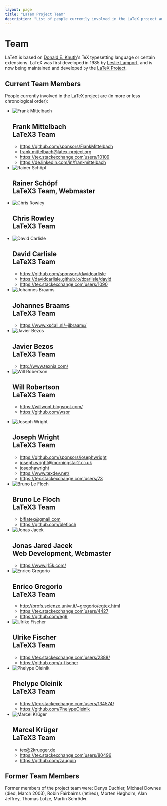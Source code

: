 ```yaml
---
layout: page
title: "LaTeX Project Team"
description: "List of people currently involved in the LaTeX project and a list of people who have been involved in the LaTeX project. The LaTeX team page."
---
```


# Team

LaTeX is based on [Donald E. Knuth](https://en.wikipedia.org/wiki/Donald_Knuth)'s TeX typesetting language or certain extensions. LaTeX was first developed in 1985 by [Leslie Lamport](https://en.wikipedia.org/wiki/Leslie_Lamport), and is now being maintained and developed by the [LaTeX Project]({{site.baseurl}}/latex3/). 

<h2>Current Team Members</h2>

People currently involved in the LaTeX project are (in more or less chronological order): 

<div class="row">
<div class="col cell1of2">
<ul class="team">
  <li id="frank-mittelbach">
    <img src="frank-mittelbach.jpg" alt="Frank Mittelbach">
    <h2>Frank Mittelbach <br><span class="role">LaTeX3 Team</span></h2>
    <ul class="team">
      <li><a href="https://github.com/sponsors/FrankMittelbach"><span class="fa fa-github-square"></span>https://github.com/sponsors/FrankMittelbach</a></li>
      <li><a href="mailto:frank.mittelbach@latex-project.org"><span class="fa fa-envelope-square"></span>frank.mittelbach@latex-project.org</a></li>
      <li><a href="https://tex.stackexchange.com/users/10109/frank-mittelbach"><span class="fa fa-stack-exchange"></span>https://tex.stackexchange.com/users/10109</a></li>
      <li><a href="https://de.linkedin.com/in/frankmittelbach"><span class="fa fa-linkedin-square"></span>https://de.linkedin.com/in/frankmittelbach</a></li>
    </ul>
  </li>
  <li id="rainer-schoepf">
    <img src="rainer-schoepf.jpg" alt="Rainer Schöpf">
    <h2>Rainer Schöpf <br><span class="role">LaTeX3 Team, Webmaster</span></h2>
  </li>
  <li id="chris-rowley">
    <img src="chris-rowley.jpg" alt="Chris Rowley">
    <h2>Chris Rowley <br><span class="role">LaTeX3 Team</span></h2>
  </li>
  <li id="david-carlisle">
    <img src="david-carlisle.jpg" alt="David Carlisle">
    <h2>David Carlisle <br><span class="role">LaTeX3 Team</span></h2>
    <ul class="team">
      <li><a href="https://github.com/sponsors/davidcarlisle"><span class="fa fa-github-square"></span>https://github.com/sponsors/davidcarlisle</a></li>
      <li><a href="https://davidcarlisle.github.io/dcarlisle/david"><span class="fa fa-external-link-square"></span>https://davidcarlisle.github.io/dcarlisle/david</a></li>
      <li><a href="https://tex.stackexchange.com/users/1090/david-carlisle"><span class="fa fa-stack-exchange"></span>https://tex.stackexchange.com/users/1090</a></li>
    </ul>
  </li>
  <li id="johannes-braams">
    <img src="johannes-braams.jpg" alt="Johannes Braams">
    <h2>Johannes Braams <br><span class="role">LaTeX3 Team</span></h2>
    <ul class="team">
      <li><a href="https://www.xs4all.nl/~jlbraams/"><span class="fa fa-external-link-square"></span>https://www.xs4all.nl/~jlbraams/</a></li>
    </ul>
  </li>
  <li id="javier-bezos">
    <img src="javier-bezos.jpg" alt="Javier Bezos">
    <h2>Javier Bezos <br><span class="role">LaTeX3 Team</span></h2>
    <ul class="team">
      <li><a href="http://www.texnia.com/"><span class="fa fa-external-link-square"></span>http://www.texnia.com/</a></li>
    </ul>
  </li>
  <li id="will-robertson">
    <img src="will-robertson.jpg" alt="Will Robertson">
    <h2>Will Robertson <br><span class="role">LaTeX3 Team</span></h2>
    <ul class="team">
      <li><a href="https://willwont.blogspot.com/"><span class="fa fa-external-link-square"></span>https://willwont.blogspot.com/</a></li>
      <li><a href="https://github.com/wspr"><span class="fa fa-github-square"></span>https://github.com/wspr</a></li>
    </ul>
  </li>
</ul>
</div>

<div class="col cell1of2">
<ul class="team">
  <li id="joseph-wright">
    <img src="joseph-wright.jpg" alt="Joseph Wright">
    <h2>Joseph Wright <br><span class="role">LaTeX3 Team</span></h2>
    <ul class="team">
      <li><a href="https://github.com/sponsors/josephwright"><span class="fa fa-github-square"></span>https://github.com/sponsors/josephwright</a></li>
      <li><a href="mailto:joseph.wright@morningstar2.co.uk"><span class="fa fa-envelope-square"></span>joseph.wright@morningstar2.co.uk</a></li>
      <li><a href="skype:josephawright"><span class="fa fa-skype"></span>josephawright</a></li>
      <li><a href="https://www.texdev.net/"><span class="fa fa-external-link-square"></span>https://www.texdev.net/</a></li>
      <li><a href="https://tex.stackexchange.com/users/73/joseph-wright"><span class="fa fa-stack-exchange"></span>https://tex.stackexchange.com/users/73</a></li>
    </ul>
  </li>
  <li id="bruno-le-floch">
    <img src="bruno-le-floch.jpg" alt="Bruno Le Floch">
    <h2>Bruno Le Floch <br><span class="role">LaTeX3 Team</span></h2>
    <ul class="team">
      <li><a href="mailto:blflatex@gmail.com"><span class="fa fa-envelope-square"></span>blflatex@gmail.com</a></li>
      <li><a href="https://github.com/blefloch"><span class="fa fa-github-square"></span>https://github.com/blefloch</a></li>
    </ul>
  </li>
  <li id="jonas-jacek">
    <img src="jonas-jared-jacek.jpg" alt="Jonas Jacek">
    <h2>Jonas Jared Jacek <br><span class="role">Web Development, Webmaster</span></h2>
    <ul class="team">
      <li><a href="https://www.j15k.com/"><span class="fa fa-external-link-square"></span>https://www.j15k.com/</a></li>
    </ul>
  </li>
  <li id="enrico-gregorio">
    <img src="enrico-gregorio.jpg" alt="Enrico Gregorio">
    <h2>Enrico Gregorio <br><span class="role">LaTeX3 Team</span></h2>
    <ul class="team">
      <li><a href="http://profs.scienze.univr.it/~gregorio/egtex.html"><span class="fa fa-external-link-square"></span>http://profs.scienze.univr.it/~gregorio/egtex.html</a></li>
      <li><a href="https://tex.stackexchange.com/users/4427/egreg"><span class="fa fa-stack-exchange"></span>https://tex.stackexchange.com/users/4427</a></li>
      <li><a href="https://github.com/eg9"><span class="fa fa-github-square"></span>https://github.com/eg9</a></li>
    </ul>
  </li>
  <li id="ulrike-fischer">
    <img src="ulrike-fischer.jpg" alt="Ulrike Fischer">
    <h2>Ulrike Fischer <br><span class="role">LaTeX3 Team</span></h2>
    <ul class="team">
      <li><a href="https://tex.stackexchange.com/users/2388/ulrike-fischer"><span class="fa fa-stack-exchange"></span>https://tex.stackexchange.com/users/2388/</a></li>
      <li><a href="https://github.com/u-fischer"><span class="fa fa-github-square"></span>https://github.com/u-fischer</a></li>
    </ul>
  </li>
  <li id="phelype-oleinik">
    <img src="phelype-oleinik2.png" alt="Phelype Oleinik">
    <h2>Phelype Oleinik <br><span class="role">LaTeX3 Team</span></h2>
    <ul class="team">
      <li><a href="https://tex.stackexchange.com/users/134574/phelype-oleinik"><span class="fa fa-stack-exchange"></span>https://tex.stackexchange.com/users/134574/</a></li>
      <li><a href="https://github.com/PhelypeOleinik"><span class="fa fa-github-square"></span>https://github.com/PhelypeOleinik</a></li>
    </ul>
  </li>
  <li id="marcel-krueger">
    <img src="marcel-krueger.jpg" alt="Marcel Krüger">
    <h2>Marcel Krüger <br><span class="role">LaTeX3 Team</span></h2>
    <ul class="team">
      <li><a href="mailto:tex@2krueger.de"><span class="fa fa-envelope-square"></span>tex@2krueger.de</a></li>
      <li><a href="https://tex.stackexchange.com/users/80496/marcel-kr%c3%bcger"><span class="fa fa-stack-exchange"></span>https://tex.stackexchange.com/users/80496</a></li>
      <li><a href="https://github.com/zauguin"><span class="fa fa-github-square"></span>https://github.com/zauguin</a></li>
    </ul>
  </li>
</ul>
</div>
</div>



<h2>Former Team Members</h2>
<p>Former members of the project team were: Denys Duchier, Michael Downes (died, March 2003), Robin Fairbairns (retired), Morten Høgholm, Alan Jeffrey, Thomas Lotze, Martin Schröder.</p>

    
<div class="row">
  <div class="col cell1of2">
  </div>
</div>
